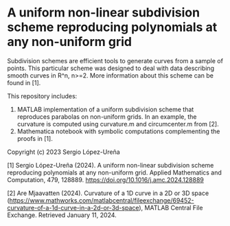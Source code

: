 # A uniform non-linear subdivision scheme reproducing polynomials at any non-uniform grid

Subdivision schemes are efficient tools to generate curves from a sample of points. This particular scheme was designed to deal with data describing smooth curves in R^n, n>=2. More information about this scheme can be found in [1].

This repository includes:
1. MATLAB implementation of a uniform subdivision scheme that reproduces parabolas on non-uniform grids. In an example, the curvature is computed using curvature.m and circumcenter.m from [2].
2. Mathematica notebook with symbolic computations complementing the proofs in [1].

Copyright (c) 2023 Sergio López-Ureña

[1] Sergio López-Ureña (2024). A uniform non-linear subdivision scheme reproducing polynomials at any non-uniform grid. Applied Mathematics and Computation, 479, 128889. https://doi.org/10.1016/j.amc.2024.128889

[2] Are Mjaavatten (2024). Curvature of a 1D curve in a 2D or 3D space (https://www.mathworks.com/matlabcentral/fileexchange/69452-curvature-of-a-1d-curve-in-a-2d-or-3d-space), MATLAB Central File Exchange. Retrieved January 11, 2024.
